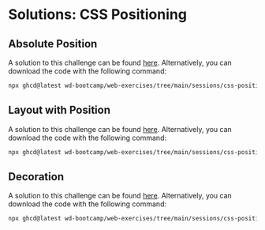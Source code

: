 # Solutions: CSS Positioning

## Absolute Position

A solution to this challenge can be found [here](https://github.com/wd-bootcamp/web-exercises/tree/main/sessions/css-positioning/absolute-position_solution). Alternatively, you can download the code with the following command:

```bash
npx ghcd@latest wd-bootcamp/web-exercises/tree/main/sessions/css-positioning/absolute-position_solution
```

## Layout with Position

A solution to this challenge can be found [here](https://github.com/wd-bootcamp/web-exercises/tree/main/sessions/css-positioning/layout-with-position_solution). Alternatively, you can download the code with the following command:

```bash
npx ghcd@latest wd-bootcamp/web-exercises/tree/main/sessions/css-positioning/layout-with-position_solution
```

## Decoration

A solution to this challenge can be found [here](https://github.com/wd-bootcamp/web-exercises/tree/main/sessions/css-positioning/decoration_solution). Alternatively, you can download the code with the following command:

```bash
npx ghcd@latest wd-bootcamp/web-exercises/tree/main/sessions/css-positioning/decoration_solution
```
